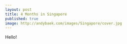 ```yaml
---
layout: post
title: 4 Months in Singapore
published: true
image: http://andybaek.com/images/Singapore/cover.jpg
---
```


Hello!
